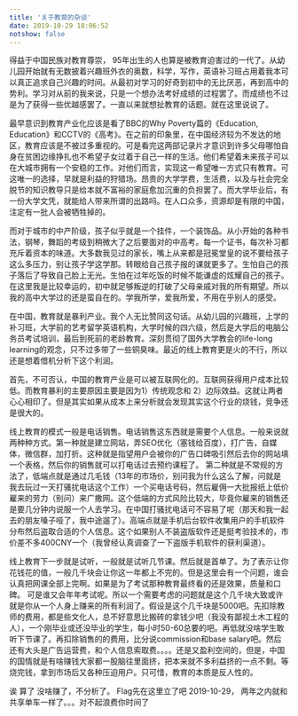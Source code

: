 ```yaml
---
title: '关于教育的杂谈'
date: 2019-10-29 18:06:52
notshow: false
---
```


得益于中国民族对教育尊崇， 95年出生的人也算是被教育迫害过的一代了。从幼儿园开始就有无数披着兴趣班外衣的奥数，科学，写作，英语补习班占用着我本可以真正追求自己兴趣的时间。从最初对学习的好奇到初中的无比厌恶，再到高中的势利。学习对从前的我来说，只是一个想办法考好成绩的过程罢了。而成绩也不过是为了获得一些优越感罢了。一直以来就想扯教育的话题。就在这里说说了。

最早意识到教育产业化应该是看了BBC的Why Poverty篇的《Education, Education》和CCTV的《高考》。在之前的印象里，在中国经济较为不发达的地区，教育应该是不被过多重视的。可是看完这两部记录片才意识到许多父母哪怕自身在贫困边缘挣扎也不希望子女过着于自己一样的生活。他们希望着未来孩子可以在大城市拥有一个安稳的工作。对他们而言，实现这一希望唯一方式只有教育。可这唯一的选择，早就是利益的狩猎场。昂贵的大学学费，生活费，以及与社会完全脱节的知识教导只是给本就不富裕的家庭愈加沉重的负担罢了。而大学毕业后，有一份大学文凭，就能给人带来所谓的出路吗。在人口众多，资源却是有限的中国，注定有一批人会被牺牲掉的。

而对于城市的中产阶级，孩子似乎就是一个挂件，一个装饰品。从小开始的各种书法，钢琴，舞蹈的考级到稍微大了之后要面对的中高考。每一个证书，每次补习都充斥着资本的味道。大多数我见过的家长，嘴上从来都是冠冕堂皇的说不要给孩子这么多压力，别让孩子学这学那。转眼给自己孩子报的课就更多了。生怕自己的孩子落后了导致自己脸上无光。生怕在过年吃饭的时候不能谦虚的炫耀自己的孩子。在这里我是比较幸运的，初中就足够叛逆的打破了父母亲戚对我的所有期望。所以我的高中大学过的还是蛮自在的。学我所学，爱我所爱，不用在乎别人的感受。

在中国，教育就是暴利产业。我个人无比赞同这句话。从幼儿园的兴趣班，上学的补习班，大学前的艺考留学英语机构，大学时候的四六级，然后是大学后的电脑公务员考试培训，最后到死前的老龄教育。深刻贯彻了国外大学教会的life-long learning的观念，只不过多带了一些铜臭味。最近的线上教育更是火的不行，所以还是想着借机分析下这个利润。

首先，不可否认，中国的教育产业是可以被互联网化的。互联网获得用户成本比较低。而教育暴利的主要原因主要是因为1）传统观念和 2）边际效益。这就让两者心心相印了。但是其实如果从成本上来分析就会发现其实这个行业的烧钱，竞争还是很大的。

线上教育的模式一般是电话销售。电话销售这东西就是需要个人信息。一般来说就两种种方式。第一种就是建立网站，弄SEO优化（塞钱给百度），打广告，自媒体，微信群，加打折。这种就是指望用户会被你的广告口碑吸引然后去你的网站填一个表格，然后你的销售就可以打电话过去预约课程了。 第二种就是不常规的方法了，低端点就是通过几毛钱（13年的市场价，别问我为什么这么了解，问就是我去玩过一天打骚扰电话这个工作）一个买电话号码，然后雇佣一大批报纸上低价雇来的劳力（别问）来广撒网。这个低端的方式风险比较大，毕竟你雇来的销售还是要几分钟内说服一个人去学习。在中国打骚扰电话可不容易了呢（那天和我一起去的朋友嗓子哑了，我中途遛了）。高端点就是手机后台软件收集用户的手机软件分布然后盗取合适的个人信息。这个如果别人不装盗版软件还是挺考验技术的，市价差不多400CNY一个（我曾经认真调查了一下盗版手机软件的获利渠道）。

线上教育下一步就是试听，一般就是试听几节课。然后就是首单了。为了表示让你花钱花的值，一般几千块会让你这一年都上不完的。但是这里会有一个问题，谁会认真把网课全部上完啊。如果是为了考试那种教育最终看的还是效果，质量和口碑。 可是谁又会年年考试呢。所以一个需要考虑的问题就是这个几千块大致或许就是你从一个人身上赚来的所有利润了。假设是这个几千块是5000吧。先扣除教师的费用，都是些文化人，总不好意思比搬砖的拿钱少吧（我没有鄙视土木工程的人），一个刚毕业或还没毕业的学生，每小时50-60总要的吧。再低就没啥学生敢听下节课了。再扣除销售的的费用，比分说commission和base salary吧。然后还有大头是广告运营费，和个人信息索取费。。。。还是又盈利空间的，但是，中国的国情就是有啥赚钱大家都一股脑往里面挤，把本来就不多利益挤的一点不剩。等烧完钱，拿到市场后又各种压迫用户。只可惜，教育的本质是反人性的。

诶 算了 没啥赚了，不分析了。 Flag先在这里立了吧 2019-10-29， 两年之内就和共享单车一样了。。。对不起浪费你时间了

